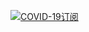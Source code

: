 [![COVID-19订阅](https://github.com/xionghaizhi/covid_notice/actions/workflows/main.yml/badge.svg)](https://github.com/xionghaizhi/covid_notice/actions/workflows/main.yml)
